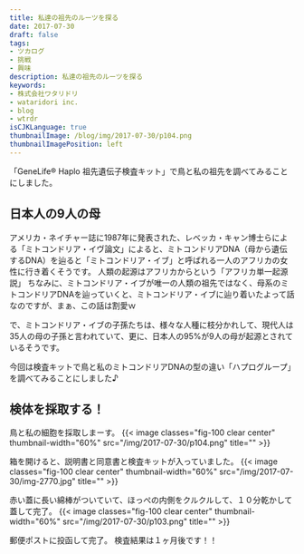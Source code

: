```yaml
---
title: 私達の祖先のルーツを探る
date: 2017-07-30
draft: false
tags:
- ツカログ
- 挑戦
- 興味
description: 私達の祖先のルーツを探る
keywords:
- 株式会社ワタリドリ
- wataridori inc.
- blog
- wtrdr
isCJKLanguage: true
thumbnailImage: /blog/img/2017-07-30/p104.png
thumbnailImagePosition: left
---
```

「GeneLife® Haplo 祖先遺伝子検査キット」で鳥と私の祖先を調べてみることにしました。

## 日本人の9人の母
アメリカ・ネイチャー誌に1987年に発表された、レベッカ・キャン博士らによる「ミトコンドリア・イヴ論文」によると、ミトコンドリアDNA（母から遺伝するDNA）を辿ると「ミトコンドリア・イブ」と呼ばれる一人のアフリカの女性に行き着くそうです。
人類の起源はアフリカからという「アフリカ単一起源説」
ちなみに、ミトコンドリア・イブが唯一の人類の祖先ではなく、母系のミトコンドリアDNAを辿っていくと、ミトコンドリア・イブに辿り着いたよって話なのですが、まぁ、この話は割愛ｗ

で、ミトコンドリア・イブの子孫たちは、様々な人種に枝分かれして、現代人は35人の母の子孫と言われていて、更に、日本人の95%が9人の母が起源とされているそうです。

今回は検査キットで鳥と私のミトコンドリアDNAの型の違い「ハプログループ」を調べてみることにしました♪


## 検体を採取する！
鳥と私の細胞を採取しまーす。
{{< image classes="fig-100 clear center" thumbnail-width="60%" src="/img/2017-07-30/p104.png" title="" >}}

箱を開けると、説明書と同意書と検査キットが入っていました。
{{< image classes="fig-100 clear center" thumbnail-width="60%" src="/img/2017-07-30/img-2770.jpg" title="" >}}

赤い蓋に長い綿棒がついていて、ほっぺの内側をクルクルして、１０分乾かして蓋して完了。
{{< image classes="fig-100 clear center" thumbnail-width="60%" src="/img/2017-07-30/p103.png" title="" >}}

郵便ポストに投函して完了。
検査結果は１ヶ月後です！！

